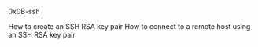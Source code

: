 0x0B-ssh

How to create an SSH RSA key pair
How to connect to a remote host using an SSH RSA key pair
